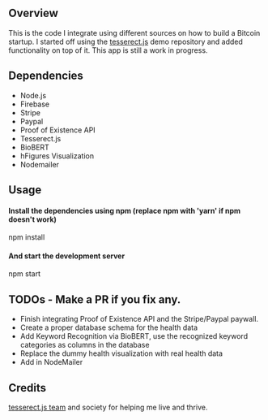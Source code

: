 ## Overview

This is the code I integrate using different sources on how to build a Bitcoin startup. I started off using the [tesserect.js](https://github.com/naptha/tesseract.js?ref=devawesome.io) demo repository and added functionality on top of it. This app is still a work in progress. 

## Dependencies
- Node.js
- Firebase
- Stripe
- Paypal 
- Proof of Existence API
- Tesserect.js
- BioBERT
- hFigures Visualization
- Nodemailer

## Usage

#### Install the dependencies using npm (replace npm with 'yarn' if npm doesn't work)
npm install

#### And start the development server
npm start

## TODOs - Make a PR if you fix any. 

- Finish integrating Proof of Existence API and the Stripe/Paypal paywall. 
- Create a proper database schema for the health data
- Add Keyword Recognition via BioBERT, use the recognized keyword categories as columns in the database
- Replace the dummy health visualization with real health data
- Add in NodeMailer

## Credits

[tesserect.js team](https://github.com/naptha/tesseract.js?ref=devawesome.i) and society for helping me live and thrive. 

